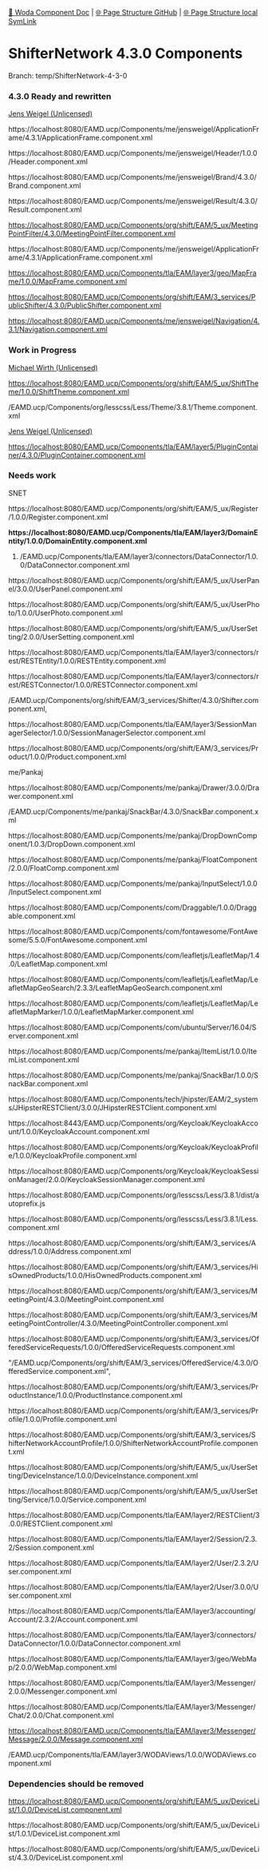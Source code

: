 [📁 Woda Component Doc](../woda-component-doc.md) | [🌐 Page Structure GitHub](/2cu.atlassian.net/wiki/spaces/CCU/pages/400000098/shifternetwork-430-components.md) | [🌐 Page Structure local SymLink](./shifternetwork-430-components.page.md)

# ShifterNetwork 4.3.0 Components

Branch: temp/ShifterNetwork-4-3-0

### 4.3.0 Ready and rewritten

[Jens Weigel (Unlicensed)](https://2cu.atlassian.net/wiki/people/5cc2c4e4c07bd90e5ec1423b?ref=confluence)

https://localhost:8080/EAMD.ucp/Components/me/jensweigel/ApplicationFrame/4.3.1/ApplicationFrame.component.xml

https://localhost:8080/EAMD.ucp/Components/me/jensweigel/Header/1.0.0/Header.component.xml

https://localhost:8080/EAMD.ucp/Components/me/jensweigel/Brand/4.3.0/Brand.component.xml

https://localhost:8080/EAMD.ucp/Components/me/jensweigel/Result/4.3.0/Result.component.xml

[https://localhost:8080/EAMD.ucp/Components/org/shift/EAM/5\_ux/MeetingPointFilter/4.3.0/MeetingPointFilter.component.xml](https://localhost:8080/EAMD.ucp/Components/org/shift/EAM/5_ux/MeetingPointFilter/4.3.0/MeetingPointFilter.component.xml)

https://localhost:8080/EAMD.ucp/Components/me/jensweigel/ApplicationFrame/4.3.1/ApplicationFrame.component.xml

[https://localhost:8080/EAMD.ucp/Components/tla/EAM/layer3/geo/MapFrame/1.0.0/MapFrame.component.xml](https://localhost:8080/EAMD.ucp/Components/tla/EAM/layer3/geo/MapFrame/1.0.0/MapFrame.component.xml)

[https://localhost:8080/EAMD.ucp/Components/org/shift/EAM/3\_services/PublicShifter/4.3.0/PublicShifter.component.xml](https://localhost:8080/EAMD.ucp/Components/org/shift/EAM/3_services/PublicShifter/4.3.0/PublicShifter.component.xml)

[https://localhost:8080/EAMD.ucp/Components/me/jensweigel/Navigation/4.3.1/Navigation.component.xml](https://localhost:8080/EAMD.ucp/Components/me/jensweigel/Navigation/4.3.1/Navigation.component.xml)

### Work in Progress

[Michael Wirth (Unlicensed)](https://2cu.atlassian.net/wiki/people/5ed0c5880e595d0c344c2b53?ref=confluence)

[https://localhost:8080/EAMD.ucp/Components/org/shift/EAM/5\_ux/ShiftTheme/1.0.0/ShiftTheme.component.xml](https://localhost:8080/EAMD.ucp/Components/org/shift/EAM/5_ux/ShiftTheme/1.0.0/ShiftTheme.component.xml)

/EAMD.ucp/Components/org/lesscss/Less/Theme/3.8.1/Theme.component.xml

[Jens Weigel (Unlicensed)](https://2cu.atlassian.net/wiki/people/5cc2c4e4c07bd90e5ec1423b?ref=confluence)

[https://localhost:8080/EAMD.ucp/Components/tla/EAM/layer5/PluginContainer/4.3.0/PluginContainer.component.xml](https://localhost:8080/EAMD.ucp/Components/tla/EAM/layer5/PluginContainer/4.3.0/PluginContainer.component.xml)

### Needs work

SNET

https://localhost:8080/EAMD.ucp/Components/org/shift/EAM/5\_ux/Register/1.0.0/Register.component.xml

**https://localhost:8080/EAMD.ucp/Components/tla/EAM/layer3/DomainEntity/1.0.0/DomainEntity.component.xml**

1. /EAMD.ucp/Components/tla/EAM/layer3/connectors/DataConnector/1.0.0/DataConnector.component.xml

https://localhost:8080/EAMD.ucp/Components/org/shift/EAM/5\_ux/UserPanel/3.0.0/UserPanel.component.xml

https://localhost:8080/EAMD.ucp/Components/org/shift/EAM/5\_ux/UserPhoto/1.0.0/UserPhoto.component.xml

https://localhost:8080/EAMD.ucp/Components/org/shift/EAM/5\_ux/UserSetting/2.0.0/UserSetting.component.xml

https://localhost:8080/EAMD.ucp/Components/tla/EAM/layer3/connectors/rest/RESTEntity/1.0.0/RESTEntity.component.xml

https://localhost:8080/EAMD.ucp/Components/tla/EAM/layer3/connectors/rest/RESTConnector/1.0.0/RESTConnector.component.xml

/EAMD.ucp/Components/org/shift/EAM/3\_services/Shifter/4.3.0/Shifter.component.xml,

https://localhost:8080/EAMD.ucp/Components/tla/EAM/layer3/SessionManagerSelector/1.0.0/SessionManagerSelector.component.xml

https://localhost:8080/EAMD.ucp/Components/org/shift/EAM/3\_services/Product/1.0.0/Product.component.xml

me/Pankaj

https://localhost:8080/EAMD.ucp/Components/me/pankaj/Drawer/3.0.0/Drawer.component.xml

/EAMD.ucp/Components/me/pankaj/SnackBar/4.3.0/SnackBar.component.xml

https://localhost:8080/EAMD.ucp/Components/me/pankaj/DropDownComponent/1.0.3/DropDown.component.xml

https://localhost:8080/EAMD.ucp/Components/me/pankaj/FloatComponent/2.0.0/FloatComp.component.xml

https://localhost:8080/EAMD.ucp/Components/me/pankaj/InputSelect/1.0.0/InputSelect.component.xml

https://localhost:8080/EAMD.ucp/Components/com/Draggable/1.0.0/Draggable.component.xml

https://localhost:8080/EAMD.ucp/Components/com/fontawesome/FontAwesome/5.5.0/FontAwesome.component.xml

https://localhost:8080/EAMD.ucp/Components/com/leafletjs/LeafletMap/1.4.0/LeafletMap.component.xml

https://localhost:8080/EAMD.ucp/Components/com/leafletjs/LeafletMap/LeafletMapGeoSearch/2.3.3/LeafletMapGeoSearch.component.xml

https://localhost:8080/EAMD.ucp/Components/com/leafletjs/LeafletMap/LeafletMapMarker/1.0.0/LeafletMapMarker.component.xml

https://localhost:8080/EAMD.ucp/Components/com/ubuntu/Server/16.04/Server.component.xml

https://localhost:8080/EAMD.ucp/Components/me/pankaj/ItemList/1.0.0/ItemList.component.xml

https://localhost:8080/EAMD.ucp/Components/me/pankaj/SnackBar/1.0.0/SnackBar.component.xml

https://localhost:8080/EAMD.ucp/Components/tech/jhipster/EAM/2\_systems/JHipsterRESTClient/3.0.0/JHipsterRESTClient.component.xml

https://localhost:8443/EAMD.ucp/Components/org/Keycloak/KeycloakAccount/1.0.0/KeycloakAccount.component.xml

https://localhost:8080/EAMD.ucp/Components/org/Keycloak/KeycloakProfile/1.0.0/KeycloakProfile.component.xml

https://localhost:8080/EAMD.ucp/Components/org/Keycloak/KeycloakSessionManager/2.0.0/KeycloakSessionManager.component.xml

https://localhost:8080/EAMD.ucp/Components/org/lesscss/Less/3.8.1/dist/autoprefix.js

https://localhost:8080/EAMD.ucp/Components/org/lesscss/Less/3.8.1/Less.component.xml

https://localhost:8080/EAMD.ucp/Components/org/shift/EAM/3\_services/Address/1.0.0/Address.component.xml

https://localhost:8080/EAMD.ucp/Components/org/shift/EAM/3\_services/HisOwnedProducts/1.0.0/HisOwnedProducts.component.xml

https://localhost:8080/EAMD.ucp/Components/org/shift/EAM/3\_services/MeetingPoint/4.3.0/MeetingPoint.component.xml

https://localhost:8080/EAMD.ucp/Components/org/shift/EAM/3\_services/MeetingPointController/4.3.0/MeetingPointController.component.xml

https://localhost:8080/EAMD.ucp/Components/org/shift/EAM/3\_services/OfferedServiceRequests/1.0.0/OfferedServiceRequests.component.xml

"/EAMD.ucp/Components/org/shift/EAM/3\_services/OfferedService/4.3.0/OfferedService.component.xml",

https://localhost:8080/EAMD.ucp/Components/org/shift/EAM/3\_services/ProductInstance/1.0.0/ProductInstance.component.xml

https://localhost:8080/EAMD.ucp/Components/org/shift/EAM/3\_services/Profile/1.0.0/Profile.component.xml

https://localhost:8080/EAMD.ucp/Components/org/shift/EAM/3\_services/ShifterNetworkAccountProfile/1.0.0/ShifterNetworkAccountProfile.component.xml

https://localhost:8080/EAMD.ucp/Components/org/shift/EAM/5\_ux/UserSetting/DeviceInstance/1.0.0/DeviceInstance.component.xml

https://localhost:8080/EAMD.ucp/Components/org/shift/EAM/5\_ux/UserSetting/Service/1.0.0/Service.component.xml

https://localhost:8080/EAMD.ucp/Components/tla/EAM/layer2/RESTClient/3.0.0/RESTClient.component.xml

https://localhost:8080/EAMD.ucp/Components/tla/EAM/layer2/Session/2.3.2/Session.component.xml

https://localhost:8080/EAMD.ucp/Components/tla/EAM/layer2/User/2.3.2/User.component.xml

https://localhost:8080/EAMD.ucp/Components/tla/EAM/layer2/User/3.0.0/User.component.xml

https://localhost:8080/EAMD.ucp/Components/tla/EAM/layer3/accounting/Account/2.3.2/Account.component.xml

https://localhost:8080/EAMD.ucp/Components/tla/EAM/layer3/connectors/DataConnector/1.0.0/DataConnector.component.xml

https://localhost:8080/EAMD.ucp/Components/tla/EAM/layer3/geo/WebMap/2.0.0/WebMap.component.xml

https://localhost:8080/EAMD.ucp/Components/tla/EAM/layer3/Messenger/2.0.0/Messenger.component.xml

https://localhost:8080/EAMD.ucp/Components/tla/EAM/layer3/Messenger/Chat/2.0.0/Chat.component.xml

[https://localhost:8080/EAMD.ucp/Components/tla/EAM/layer3/Messenger/Message/2.0.0/Message.component.xml](https://localhost:8080/EAMD.ucp/Components/tla/EAM/layer3/Messenger/Message/2.0.0/Message.component.xml)

/EAMD.ucp/Components/tla/EAM/layer3/WODAViews/1.0.0/WODAViews.component.xml

### Dependencies should be removed

[https://localhost:8080/EAMD.ucp/Components/org/shift/EAM/5\_ux/DeviceList/1.0.0/DeviceList.component.xml](https://localhost:8080/EAMD.ucp/Components/org/shift/EAM/5_ux/DeviceList/1.0.0/DeviceList.component.xml)

https://localhost:8080/EAMD.ucp/Components/org/shift/EAM/5\_ux/DeviceList/1.0.1/DeviceList.component.xml

https://localhost:8080/EAMD.ucp/Components/org/shift/EAM/5\_ux/DeviceList/4.3.0/DeviceList.component.xml
